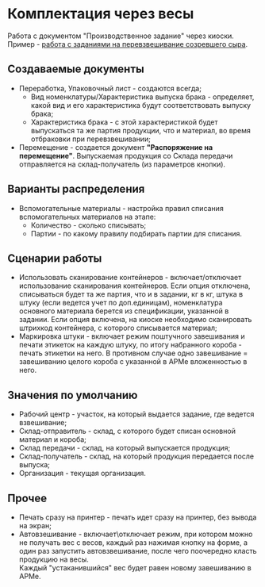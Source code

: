 ﻿# Комплектация через весы

Работа с документом "Производственное задание" через киоски. Пример -
[работа с заданиями на перевзвешивание созревшего сыра](../../Manufacture/Cheese/SemiHardCheese/MarkedProduction/AccountingProduction/CompletingWithScales/readme.md).


## Создаваемые документы

-   Переработка, Упаковочный лист - создаются всегда;  
    - Вид номенклатуры/Характеристика выпуска брака - определяет, какой вид и его характеристика будут соответствовать выпуску брака;
    - Характеристика брака - с этой характеристикой будет выпускаться та же партия продукции, что и материал, во время отбраковки при перевзвешивании;
-   Перемещение - создается документ **"Распоряжение на перемещение"**. Выпускаемая продукция со Склада передачи отправляется на склад-получатель (из параметров кнопки).

## Варианты распределения

- Вспомогательные материалы - настройка правил списания вспомогательных материалов на этапе:
    - Количество - сколько списывать;
    - Партии - по какому правилу подбирать партии для списания.

## Сценарии работы

-   Использовать сканирование контейнеров - включает/отключает использование сканирования контейнеров. Если опция отключена, списываться будет та же партия, что и в задании, кг в кг, штука в штуку (если ведется учет по доп.единицам), номенклатура основного материала берется из спецификации, указанной в задании. Если опция включена, на киоске необходимо сканировать штрихкод контейнера, с которого списывается материал;
-   Маркировка штуки - включает режим поштучного завешивания и печати этикеток на каждую штуку, по итогу набранного короба - печать этикетки на него. В противном случае одно завешивание = завешиванию целого короба с указанной в АРМе вложенностью в него.

## Значения по умолчанию

-   Рабочий центр - участок, на который выдается задание, где ведется взвешивание;
-   Склад-отправитель - склад, с которого будет списан основной материал и короба;
-   Склад передачи - склад, на который выпускается продукция;
-   Склад-получатель - склад, на который продукция передается после выпуска;
-   Организация - текущая организация.

## Прочее

-   Печать сразу на принтер - печать идет сразу на принтер, без вывода на экран;
-   Автовзешивание - включает\\отключает режим, при котором можно не получать вес с весов, каждый раз нажимая кнопку на форме, а один раз запустить автовзвешивание, после чего поочередно класть продукцию на весы.   
Каждый "устаканившийся" вес будет равен новому завешиванию в АРМе.

 

 
